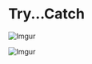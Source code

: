 # Try...Catch

![Imgur](https://i.imgur.com/7m64N4n.png)  

![Imgur](https://i.imgur.com/3pIJK53.png)